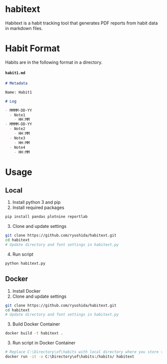 # habitext

Habitext is a habit tracking tool that generates PDF reports from habit data in markdown files.

# Habit Format

Habits are in the following format in a directory.

#### **`habit1.md`**
```md
# Metadata

Name: Habit1

# Log

- MMMM-DD-YY
  - Note1
    - HH:MM
- MMMM-DD-YY
  - Note2
    - HH:MM
  - Note3
    - HH:MM
  - Note4
    - HH:MM
```

# Usage

## Local
1. Install python 3 and pip
2. Install required packages
```bash
pip install pandas plotnine reportlab
```
3. Clone and update settings
```bash
git clone https://github.com/ryushida/habitext.git
cd habitext
# Update directory and font settings in habitext.py
```
4. Run script
```bash
python habitext.py
```

## Docker

1. Install Docker
2. Clone and update settings
```bash
git clone https://github.com/ryushida/habitext.git
cd habitext
# Update directory and font settings in habitext.py
```
3. Build Docker Container
```bash
docker build -t habitext .
```
3. Run script in Docker Container

```bash
# Replace C:\Directory\of\habits with local directory where you store the .md files
docker run -it -v C:\Directory\of\habits:/habits/ habitext
```